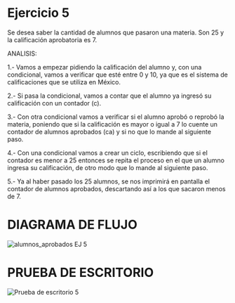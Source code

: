# Ejercicio 5
Se desea saber la cantidad de alumnos que pasaron una materia. Son 25 y la calificación aprobatoria es 7.

ANALISIS:

1.- Vamos a empezar pidiendo la calificación del alumno y, con una condicional, vamos a verificar que esté entre 0 y 10, ya que es el sistema de calificaciones que se utiliza en México.

2.- Si pasa la condicional, vamos a contar que el alumno ya ingresó su calificación con un contador (c).

3.- Con otra condicional vamos a verificar si el alumno aprobó o reprobó la materia, poniendo que si la calificación es mayor o igual a 7 lo cuente un contador de alumnos aprobados (ca) y si no que lo mande al siguiente paso.

4.- Con una condicional vamos a crear un ciclo, escribiendo que si el contador es menor a 25 entonces se repita el proceso en el que un alumno ingresa su calificación, de otro modo que lo mande al siguiente paso.

5.- Ya al haber pasado los 25 alumnos, se nos imprimirá en pantalla el contador de alumnos aprobados, descartando así a los que sacaron menos de 7.

# DIAGRAMA DE FLUJO
![alumnos_aprobados EJ 5](https://github.com/ChristianDavSS/Portafolio/assets/145722756/e35da66d-2c50-48bb-b3b3-42d06593c004)

# PRUEBA DE ESCRITORIO
![Prueba de escritorio 5](https://github.com/ChristianDavSS/Portafolio/assets/145722756/62735d45-1735-41c6-826b-4624d8b0fc90)

